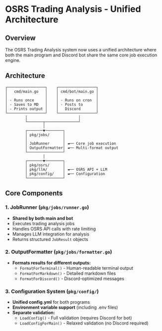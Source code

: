 # OSRS Trading Analysis - Unified Architecture

## Overview

The OSRS Trading Analysis system now uses a unified architecture where both the main program and Discord bot share the same core job execution engine.

## Architecture

```
┌─────────────────┐    ┌─────────────────┐
│   cmd/main.go   │    │ cmd/bot/main.go │
│                 │    │                 │
│ - Runs once     │    │ - Runs on cron  │
│ - Saves to MD   │    │ - Posts to      │
│ - Prints output │    │   Discord       │
└─────────────────┘    └─────────────────┘
         │                       │
         └───────┬───────────────┘
                 │
         ┌───────▼────────┐
         │ pkg/jobs/      │
         │                │
         │ JobRunner      │ ◄── Core job execution
         │ OutputFormatter│ ◄── Multi-format output
         └────────────────┘
                 │
         ┌───────▼────────┐
         │ pkg/osrs/      │
         │ pkg/llm/       │ ◄── OSRS API + LLM
         │ pkg/config/    │ ◄── Configuration
         └────────────────┘
```

## Core Components

### 1. **JobRunner** (`pkg/jobs/runner.go`)
- **Shared by both main and bot**
- Executes trading analysis jobs
- Handles OSRS API calls with rate limiting
- Manages LLM integration for analysis
- Returns structured `JobResult` objects

### 2. **OutputFormatter** (`pkg/jobs/formatter.go`)
- **Formats results for different outputs:**
  - `FormatForTerminal()` - Human-readable terminal output
  - `FormatForMarkdown()` - Detailed markdown files
  - `FormatForDiscord()` - Discord-optimized messages

### 3. **Configuration System** (`pkg/config/`)
- **Unified config.yml** for both programs
- **Environment variable support** (including .env files)
- **Separate validation:**
  - `LoadConfig()` - Full validation (requires Discord for bot)
  - `LoadConfigForMain()` - Relaxed validation (no Discord required)
